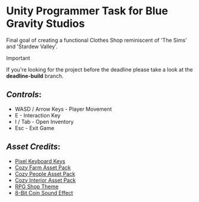 # **Unity Programmer Task for Blue Gravity Studios**

Final goal of creating a functional Clothes Shop reminiscent of 'The Sims' and 'Stardew Valley'.

> [!IMPORTANT]
If you're looking for the project before the deadline please take a look at the **deadline-build** branch.

## ***Controls***:

- WASD / Arrow Keys - Player Movement
- E - Interaction Key
- I / Tab - Open Inventory
- Esc - Exit Game


## ***Asset Credits***:

- [Pixel Keyboard Keys](https://dreammix.itch.io/keyboard-keys-for-ui)
- [Cozy Farm Asset Pack](https://shubibubi.itch.io/cozy-farm)
- [Cozy People Asset Pack](https://shubibubi.itch.io/cozy-people)
- [Cozy Interior Asset Pack](https://shubibubi.itch.io/cozy-interior)
- [RPG Shop Theme](https://poltergasm.itch.io/rpg-shop-theme-music)
- [8-Bit Coin Sound Effect](https://creatorassets.com/a/button-sound-effects)
